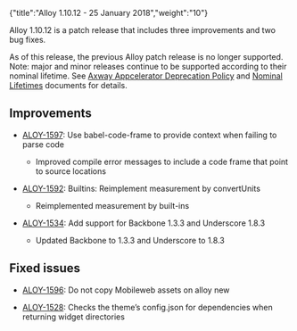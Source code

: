 {"title":"Alloy 1.10.12 - 25 January 2018","weight":"10"}

Alloy 1.10.12 is a patch release that includes three improvements and two bug fixes.

As of this release, the previous Alloy patch release is no longer supported. Note: major and minor releases continue to be supported according to their nominal lifetime. See [Axway Appcelerator Deprecation Policy](/docs/appc/AMPLIFY_Appcelerator_Services_Overview/Axway_Appcelerator_Deprecation_Policy/) and [Nominal Lifetimes](/docs/appc/AMPLIFY_Appcelerator_Services_Overview/Axway_Appcelerator_Product_Lifecycle/#NominalLifetimes) documents for details.

## Improvements

* [ALOY-1597](https://jira.appcelerator.org/browse/ALOY-1597): Use babel-code-frame to provide context when failing to parse code

  * Improved compile error messages to include a code frame that point to source locations

* [ALOY-1592](https://jira.appcelerator.org/browse/ALOY-1592): Builtins: Reimplement measurement by convertUnits

  * Reimplemented measurement by built-ins

* [ALOY-1534](https://jira.appcelerator.org/browse/ALOY-1534): Add support for Backbone 1.3.3 and Underscore 1.8.3

  * Updated Backbone to 1.3.3 and Underscore to 1.8.3


## Fixed issues

* [ALOY-1596](https://jira.appcelerator.org/browse/ALOY-1596): Do not copy Mobileweb assets on alloy new

* [ALOY-1528](https://jira.appcelerator.org/browse/ALOY-1528): Checks the theme’s config.json for dependencies when returning widget directories

